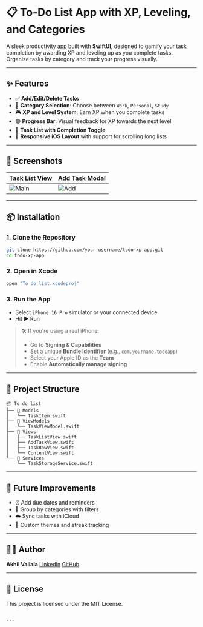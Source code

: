 
# 📋 To-Do List App with XP, Leveling, and Categories

A sleek productivity app built with **SwiftUI**, designed to gamify your task completion by awarding XP and leveling up as you complete tasks. Organize tasks by category and track your progress visually.

---

## ✨ Features

- ✅ **Add/Edit/Delete Tasks**
- 🧠 **Category Selection**: Choose between `Work`, `Personal`, `Study`
- 🎮 **XP and Level System**: Earn XP when you complete tasks
- 🟢 **Progress Bar**: Visual feedback for XP towards the next level
- 🧾 **Task List with Completion Toggle**
- 📱 **Responsive iOS Layout** with support for scrolling long lists

---

## 📱 Screenshots

| Task List View | Add Task Modal |
|----------------|----------------|
| ![Main](./screenshots/tasklist.png) | ![Add](./screenshots/addtask.png) |

---

## 📦 Installation

### 1. Clone the Repository

```bash
git clone https://github.com/your-username/todo-xp-app.git
cd todo-xp-app
````

### 2. Open in Xcode

```bash
open "To do list.xcodeproj"
```

### 3. Run the App

* Select `iPhone 16 Pro` simulator or your connected device
* Hit ▶️ Run

> 🛠 If you're using a real iPhone:
>
> * Go to **Signing & Capabilities**
> * Set a unique **Bundle Identifier** (e.g., `com.yourname.todoapp`)
> * Select your Apple ID as the **Team**
> * Enable **Automatically manage signing**

---

## 📂 Project Structure

```
📦 To do list
├── 📁 Models
│   └── TaskItem.swift
├── 📁 ViewModels
│   └── TaskViewModel.swift
├── 📁 Views
│   ├── TaskListView.swift
│   ├── AddTaskView.swift
│   ├── TaskRowView.swift
│   └── ContentView.swift
└── 📁 Services
    └── TaskStorageService.swift
```

---

## 🔮 Future Improvements

* ⏰ Add due dates and reminders
* 🧩 Group by categories with filters
* ☁️ Sync tasks with iCloud
* 🎨 Custom themes and streak tracking

---

## 👨‍💻 Author

**Akhil Vallala**
[LinkedIn](https://www.linkedin.com/in/akhil-fau)
[GitHub](https://github.com/Akhilvallala2023)

---

## 📄 License

This project is licensed under the MIT License.

```

---

```
